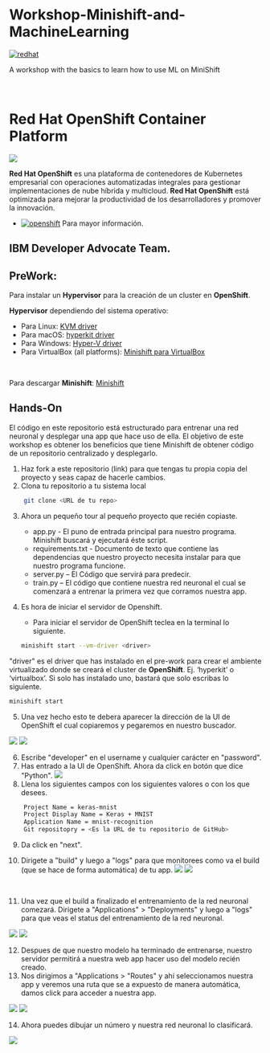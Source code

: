 # Workshop-Minishift-and-MachineLearning
[![redhat][img-redhat]][url-redhat]

A workshop with the basics to learn how to use ML on MiniShift 
<br><br><br>

# Red Hat OpenShift Container Platform
![](img/im1.png)

**Red Hat OpenShift** es una plataforma de contenedores de Kubernetes empresarial con operaciones automatizadas integrales para gestionar implementaciones de nube híbrida y multicloud. **Red Hat OpenShift** está optimizada para mejorar la productividad de los desarrolladores y promover la innovación.
* [![openshift][img-openshift]][url-openshift] Para mayor información.

## IBM Developer Advocate Team.

## PreWork:<br>
Para instalar un **Hypervisor** para la creación de un cluster en **OpenShift**.
<br>

**Hypervisor** dependiendo del sistema operativo:
* Para Linux: [KVM driver][url-kvm]
* Para macOS: [hyperkit driver][url-hyper]
* Para Windows: [Hyper-V driver][url-hyperv]
* Para VirtualBox (all platforms): [Minishift para VirtualBox][url-VBminishift]
<br>

Para descargar **Minishift**: [Minishift][url-minishift]
<br>

## Hands-On
El código en este repositorio está estructurado para entrenar una red neuronal y desplegar una app que hace uso de ella.
El objetivo de este workshop es obtener los beneficios que tiene Minishift de obtener código de un repositorio centralizado y desplegarlo.
1. Haz fork a este repositorio (link) para que tengas tu propia copia del proyecto y seas capaz de hacerle cambios.
2. Clona tu repositorio a tu sistema local
``` bash
    git clone <URL de tu repo>
```
3. Ahora un pequeño tour al pequeño proyecto que recién copiaste.
	- app.py - El puno de entrada principal para nuestro programa. Minishift buscará y ejecutará éste script.
    - requirements.txt - Documento de texto que contiene las dependencias que nuestro proyecto necesita instalar para que nuestro programa funcione.
    - server.py – El Código que servirá para predecir.
    - train.py – El código que contiene nuestra red neuronal el cual se comenzará a entrenar la primera vez que corramos nuestra app.


4. Es hora de iniciar el servidor de Openshift.
    - Para iniciar el servidor de OpenShift teclea en la terminal lo siguiente.
    ``` bash
    minishift start --vm-driver <driver>
    ```
"driver" es el driver que has instalado en el pre-work para crear el ambiente virtualizado donde se creará el cluster de **OpenShift**. Ej. ‘hyperkit’ o ‘virtualbox’.
Si solo has instalado uno, bastará que solo escribas lo siguiente.
``` bash
minishift start
```

5. Una vez hecho esto te debera aparecer la dirección de la UI de OpenShift el cual copiaremos y pegaremos en nuestro buscador.

![](img/im2.png)
![](img/im3.png)

6. Escribe "developer" en el username y cualquier carácter en "password".
7. Has entrado a la UI de OpenShift. Ahora da click en botón que dice "Python".
![](img/im4.png)
8. Llena los siguientes campos con los siguientes valores o con los que desees.
``` bash
    Project Name = keras-mnist
    Project Display Name = Keras + MNIST
    Application Name = mnist-recognition
    Git repositopry = <Es la URL de tu repositorio de GitHub>
```
9. Da click en "next".

10. Dirigete a "build" y luego a "logs" para que monitorees como va el build (que se hace de forma automática) de tu app.
![](img/im5.png)
![](img/im6.png)
<br>

11. Una vez que el build a finalizado el entrenamiento de la red neuronal comezará. Dirigete a "Applications" > "Deployments" y luego a "logs" para que veas el status del entrenamiento de la  red neuronal.

![](img/im7.png)
![](img/im8.png)

12. Despues de que nuestro modelo ha terminado de entrenarse, nuestro servidor permitirá a nuestra web app hacer uso del modelo recién creado.
13. Nos dirigimos a "Applications > "Routes" y ahí seleccionamos nuestra app y veremos una ruta que se a expuesto de manera automática, damos click para acceder a nuestra app.

![](img/im9.png)
![](img/im10.png)

14. Ahora puedes dibujar un número y nuestra red neuronal lo clasificará.

![](img/im11.png)














[img-redhat]: https://img.shields.io/badge/Red%20Hat-Powered-red.svg
[url-redhat]: https://www.redhat.com/es
[img-openshift]: https://img.shields.io/badge/Red%20Hat-Open%20Shift-red.svg
[url-openshift]: https://www.redhat.com/es/technologies/cloud-computing/openshift?intcmp=701f2000001OEGrAAO
[url-kvm]: https://docs.okd.io/latest/minishift/getting-started/setting-up-virtualization-environment.html#setting-up-kvm-driver
[url-hyper]: https://docs.okd.io/latest/minishift/getting-started/setting-up-virtualization-environment.html#setting-up-hyperkit-driver
[url-hyperv]: https://docs.okd.io/latest/minishift/getting-started/setting-up-virtualization-environment.html#setting-up-hyperkit-driver
[url-VBminishift]: https://docs.okd.io/latest/minishift/getting-started/setting-up-virtualization-environment.html#setting-up-virtualbox-driver
[url-minishift]: https://docs.okd.io/latest/minishift/getting-started/installing.html
